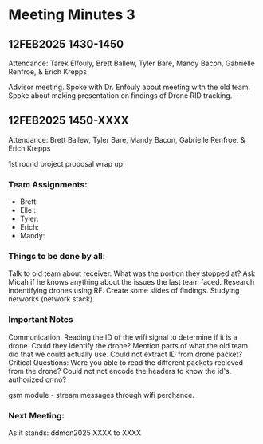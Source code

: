 # Meeting Minutes 3
## 12FEB2025 1430-1450
Attendance: Tarek Elfouly, Brett Ballew, Tyler Bare, Mandy Bacon, Gabrielle Renfroe, & Erich Krepps

Advisor meeting. Spoke with Dr. Enfouly about meeting with the old team. Spoke about making presentation on findings of Drone RID tracking. 

## 12FEB2025 1450-XXXX
Attendance: Brett Ballew, Tyler Bare, Mandy Bacon, Gabrielle Renfroe, & Erich Krepps

1st round project proposal wrap up. 

### Team Assignments:
* Brett: 
* Elle : 
* Tyler: 
* Erich: 
* Mandy: 

### Things to be done by all:

Talk to old team about receiver. What was the portion they stopped at? Ask Micah if he knows anything about the issues the last team faced. Research indentifying drones using RF. Create some slides of findings.
Studying networks (network stack).

### Important Notes

Communication. Reading the ID of the wifi signal to determine if it is a drone. 
Could they identify the drone? Mention parts of what the old team did that we could actually use. Could not extract ID from drone packet?
Critical Questions:
Were you able to read the different packets recieved from the drone?
Could not not encode the headers to know the id's. authorized or no?

gsm module - stream messages through wifi perchance.


### Next Meeting:
As it stands: ddmon2025 XXXX to XXXX
